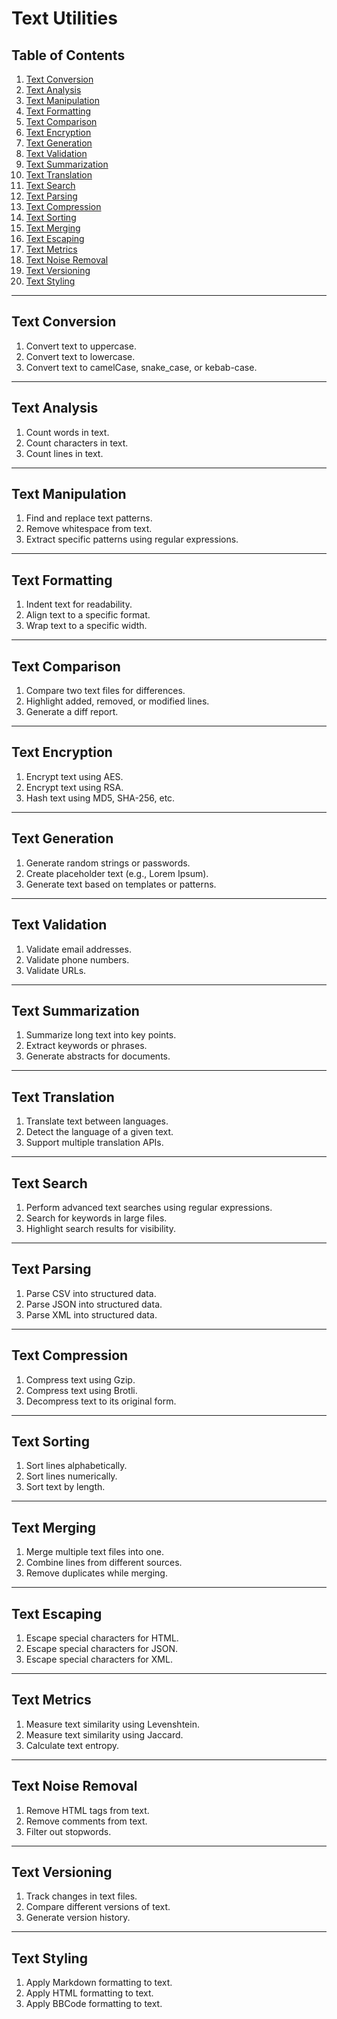 # Text Utilities

## Table of Contents
1.  [Text Conversion](#text-conversion)
2.  [Text Analysis](#text-analysis)
3.  [Text Manipulation](#text-manipulation)
4.  [Text Formatting](#text-formatting)
5.  [Text Comparison](#text-comparison)
6.  [Text Encryption](#text-encryption)
7.  [Text Generation](#text-generation)
8.  [Text Validation](#text-validation)
9.  [Text Summarization](#text-summarization)
10. [Text Translation](#text-translation)
11. [Text Search](#text-search)
12. [Text Parsing](#text-parsing)
13. [Text Compression](#text-compression)
14. [Text Sorting](#text-sorting)
15. [Text Merging](#text-merging)
16. [Text Escaping](#text-escaping)
17. [Text Metrics](#text-metrics)
18. [Text Noise Removal](#text-noise-removal)
19. [Text Versioning](#text-versioning)
20. [Text Styling](#text-styling)

---

## Text Conversion
1. Convert text to uppercase.
2. Convert text to lowercase.
3. Convert text to camelCase, snake_case, or kebab-case.

---

## Text Analysis
1. Count words in text.
2. Count characters in text.
3. Count lines in text.

---

## Text Manipulation
1. Find and replace text patterns.
2. Remove whitespace from text.
3. Extract specific patterns using regular expressions.

---

## Text Formatting
1. Indent text for readability.
2. Align text to a specific format.
3. Wrap text to a specific width.

---

## Text Comparison
1. Compare two text files for differences.
2. Highlight added, removed, or modified lines.
3. Generate a diff report.

---

## Text Encryption
1. Encrypt text using AES.
2. Encrypt text using RSA.
3. Hash text using MD5, SHA-256, etc.

---

## Text Generation
1. Generate random strings or passwords.
2. Create placeholder text (e.g., Lorem Ipsum).
3. Generate text based on templates or patterns.

---

## Text Validation
1. Validate email addresses.
2. Validate phone numbers.
3. Validate URLs.

---

## Text Summarization
1. Summarize long text into key points.
2. Extract keywords or phrases.
3. Generate abstracts for documents.

---

## Text Translation
1. Translate text between languages.
2. Detect the language of a given text.
3. Support multiple translation APIs.

---

## Text Search
1. Perform advanced text searches using regular expressions.
2. Search for keywords in large files.
3. Highlight search results for visibility.

---

## Text Parsing
1. Parse CSV into structured data.
2. Parse JSON into structured data.
3. Parse XML into structured data.

---

## Text Compression
1. Compress text using Gzip.
2. Compress text using Brotli.
3. Decompress text to its original form.

---

## Text Sorting
1. Sort lines alphabetically.
2. Sort lines numerically.
3. Sort text by length.

---

## Text Merging
1. Merge multiple text files into one.
2. Combine lines from different sources.
3. Remove duplicates while merging.

---

## Text Escaping
1. Escape special characters for HTML.
2. Escape special characters for JSON.
3. Escape special characters for XML.

---

## Text Metrics
1. Measure text similarity using Levenshtein.
2. Measure text similarity using Jaccard.
3. Calculate text entropy.

---

## Text Noise Removal
1. Remove HTML tags from text.
2. Remove comments from text.
3. Filter out stopwords.

---

## Text Versioning
1. Track changes in text files.
2. Compare different versions of text.
3. Generate version history.

---

## Text Styling
1. Apply Markdown formatting to text.
2. Apply HTML formatting to text.
3. Apply BBCode formatting to text.